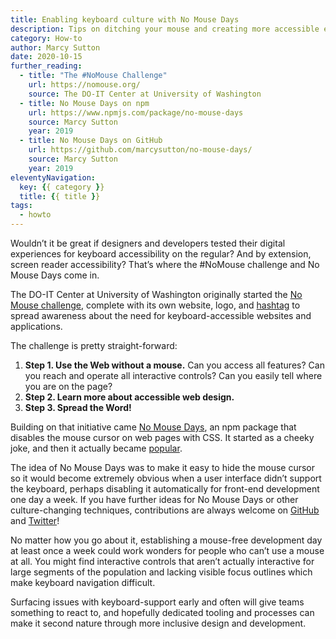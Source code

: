 ```yaml
---
title: Enabling keyboard culture with No Mouse Days
description: Tips on ditching your mouse and creating more accessible experiences.
category: How-to
author: Marcy Sutton
date: 2020-10-15
further_reading:
  - title: "The #NoMouse Challenge"
    url: https://nomouse.org/
    source: The DO-IT Center at University of Washington
  - title: No Mouse Days on npm
    url: https://www.npmjs.com/package/no-mouse-days
    source: Marcy Sutton
    year: 2019
  - title: No Mouse Days on GitHub
    url: https://github.com/marcysutton/no-mouse-days/
    source: Marcy Sutton
    year: 2019
eleventyNavigation:
  key: {{ category }}
  title: {{ title }}
tags:
  - howto
---
```


Wouldn’t it be great if designers and developers tested their digital experiences for keyboard accessibility on the regular? And by extension, screen reader accessibility? That’s where the #NoMouse challenge and No Mouse Days come in.

The DO-IT Center at University of Washington originally started the [No Mouse challenge](https://nomouse.org/), complete with its own website, logo, and [hashtag](https://twitter.com/hashtag/nomouse) to spread awareness about the need for keyboard-accessible websites and applications.

The challenge is pretty straight-forward:

1. **Step 1. Use the Web without a mouse.**
  Can you access all features? Can you reach and operate all interactive controls? Can you easily tell where you are on the page?
2. **Step 2. Learn more about accessible web design.**
3. **Step 3. Spread the Word!**

Building on that initiative came [No Mouse Days](https://npmjs.com/package/no-mouse-days), an npm package that disables the mouse cursor on web pages with CSS. It started as a cheeky joke, and then it actually became [popular](https://twitter.com/MiriSuzanne/status/1184142272968953856).

The idea of No Mouse Days was to make it easy to hide the mouse cursor so it would become extremely obvious when a user interface didn’t support the keyboard, perhaps disabling it automatically for front-end development one day a week. If you have further ideas for No Mouse Days or other culture-changing techniques, contributions are always welcome on [GitHub](https://github.com/marcysutton/no-mouse-days) and [Twitter](https://twitter.com/marcysutton)!

No matter how you go about it, establishing a mouse-free development day at least once a week could work wonders for people who can’t use a mouse at all. You might find interactive controls that aren’t actually interactive for large segments of the population and lacking visible focus outlines which make keyboard navigation difficult.

Surfacing issues with keyboard-support early and often will give teams something to react to, and hopefully dedicated tooling and processes can make it second nature through more inclusive design and development.
